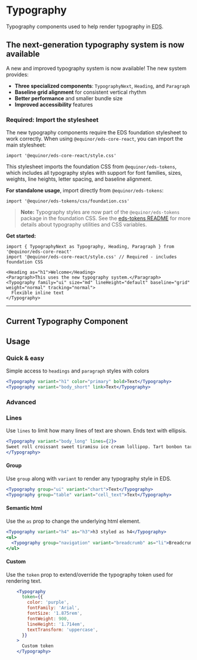 # Typography

Typography components used to help render typography in <abbr title="Equinor Design System">EDS</abbr>.

## The next-generation typography system is now available

A new and improved typography system is now available! The new system provides:

* **Three specialized components**: `TypographyNext`, `Heading`, and `Paragraph`
* **Baseline grid alignment** for consistent vertical rhythm
* **Better performance** and smaller bundle size
* **Improved accessibility** features

### Required: Import the stylesheet

The new typography components require the EDS foundation stylesheet to work correctly. When using `@equinor/eds-core-react`, you can import the main stylesheet:

```tsx
import '@equinor/eds-core-react/style.css'
```

This stylesheet imports the foundation CSS from `@equinor/eds-tokens`, which includes all typography styles with support for font families, sizes, weights, line heights, letter spacing, and baseline alignment.

**For standalone usage**, import directly from `@equinor/eds-tokens`:

```tsx
import '@equinor/eds-tokens/css/foundation.css'
```

> **Note:** Typography styles are now part of the `@equinor/eds-tokens` package in the foundation CSS. See the [eds-tokens README](../../../../packages/eds-tokens/README.md#foundation-css-variables--typography) for more details about typography utilities and CSS variables.

**Get started:**

```tsx
import { TypographyNext as Typography, Heading, Paragraph } from '@equinor/eds-core-react'
import '@equinor/eds-core-react/style.css' // Required - includes foundation CSS

<Heading as="h1">Welcome</Heading>
<Paragraph>This uses the new typography system.</Paragraph>
<Typography family="ui" size="md" lineHeight="default" baseline="grid" weight="normal" tracking="normal">
  Flexible inline text
</Typography>
```
---

## Current Typography Component

## Usage

### Quick & easy

Simple access to `headings` and `paragraph` styles with colors
```jsx
<Typography variant="h1" color="primary" bold>Text</Typography>
<Typography variant="body_short" link>Text</Typography>
```
### Advanced

### Lines

Use `lines` to limit how many lines of text are shown. Ends text with ellipsis.

```jsx
<Typography variant="body_long" lines={2}>
Sweet roll croissant sweet tiramisu ice cream lollipop. Tart bonbon tart marzipan sweet roll cake apple pie gummi bears pie. Carrot cake topping sweet. Apple pie topping candy jujubes muffin apple pie ice cream muffin macaroon. Bonbon liquorice wafer tart jelly sweet lollipop carrot cake. Brownie cotton candy topping. Donut candy canes liquorice icing lemon drops pastry danish. Lemon drops cheesecake cake tootsie roll apple pie candy canes jelly beans candy canes cupcake.
</Typography>
```

#### Group
Use `group` along with `variant` to render any typography style in EDS.
```jsx
<Typography group="ui" variant="chart">Text</Typography>
<Typography group="table" variant="cell_text">Text</Typography>
```

#### Semantic html

Use the `as` prop to change the underlying html element.
```jsx
<Typography variant="h4" as="h3">h3 styled as h4</Typography>
<ul>
  <Typography group="navigation" variant="breadcrumb" as="li">Breadcrumb</Typography>
</ul>
```

#### Custom

Use the `token` prop to extend/override the typography token used for rendering text.

```jsx
    <Typography
      token={{
        color: 'purple',
        fontFamily: 'Arial',
        fontSize: '1.875rem',
        fontWeight: 900,
        lineHeight: '1.714em',
        textTransform: 'uppercase',
      }}
    >
      Custom token
    </Typography>
```
